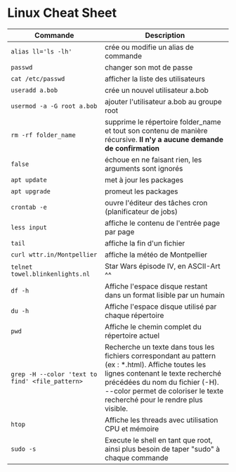 # Linux Cheat Sheet

Commande | Description
--- | ---
`alias ll='ls -lh'` | crée ou modifie un alias de commande
`passwd` | changer son mot de passe
`cat /etc/passwd` | afficher la liste des utilisateurs
`useradd a.bob` | crée un nouvel utilisateur a.bob
`usermod -a -G root a.bob` | ajouter l'utilisateur a.bob au groupe root
`rm -rf folder_name` | supprime le répertoire folder_name et tout son contenu de manière récursive. **Il n'y a aucune demande de confirmation**
`false` | échoue en ne faisant rien, les arguments sont ignorés
`apt update` | met à jour les packages
`apt upgrade` | promeut les packages
`crontab -e` | ouvre l'éditeur des tâches cron (planificateur de jobs)
`less input` | affiche le contenu de l'entrée page par page
`tail` | affiche la fin d'un fichier
`curl wttr.in/Montpellier` | affiche la météo de Montpellier
`telnet towel.blinkenlights.nl` | Star Wars épisode IV, en ASCII-Art ^^
`df -h` | Affiche l'espace disque restant dans un format lisible par un humain
`du -h` | Affiche l'espace disque utilisé par chaque répertoire
`pwd` | Affiche le chemin complet du répertoire actuel
`grep -H --color 'text to find' <file_pattern>` | Recherche un texte dans tous les fichiers correspondant au pattern (ex : *.html). Affiche toutes les lignes contenant le texte recherché précédées du nom du fichier (-H). --color permet de coloriser le texte recherché pour le rendre plus visible.
`htop` | Affiche les threads avec utilisation CPU et mémoire
`sudo -s` | Execute le shell en tant que root, ainsi plus besoin de taper "sudo" à chaque commande

